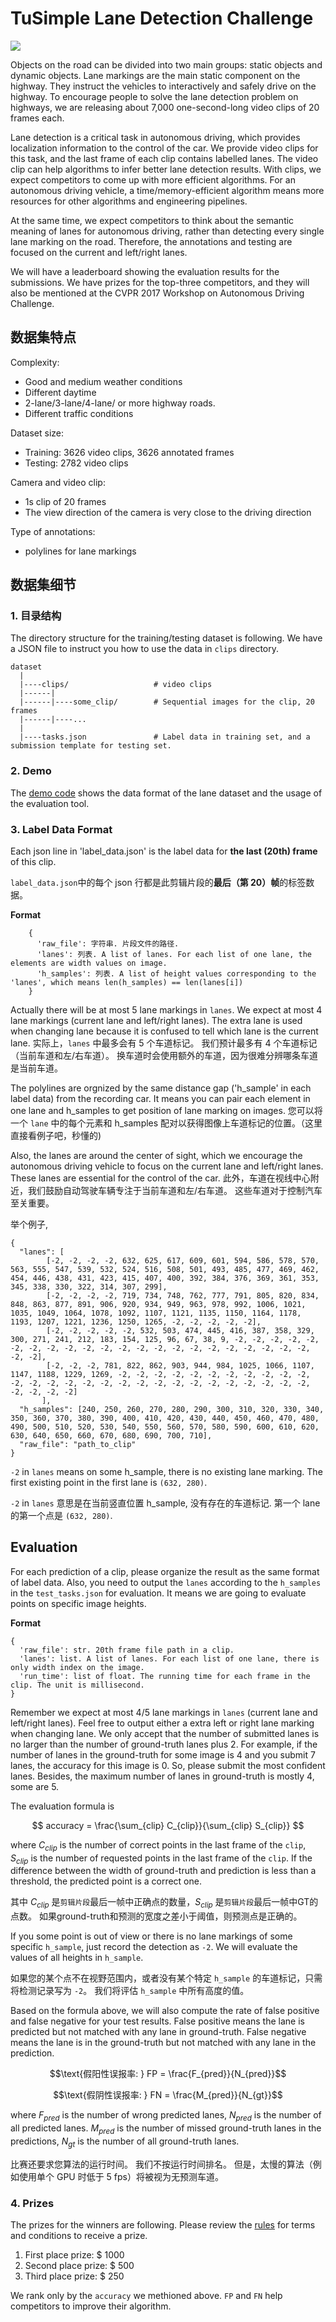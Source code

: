 # TuSimple Lane Detection Challenge

![](./assets/examples/lane_example.jpg)

Objects on the road can be divided into two main groups: static objects and dynamic objects. Lane markings are the main static component on the highway. They instruct the vehicles to interactively and safely drive on the highway. To encourage people to solve the lane detection problem on highways, we are releasing about 7,000 one-second-long video clips of 20 frames each.   
 
Lane detection is a critical task in autonomous driving, which provides localization information to the control of the car. We provide video clips for this task, and the last frame of each clip contains labelled lanes. The video clip can help algorithms to infer better lane detection results. With clips, we expect competitors to come up with more efficient algorithms. For an autonomous driving vehicle, a time/memory-efficient algorithm means more resources for other algorithms and engineering pipelines. 
 
At the same time, we expect competitors to think about the semantic meaning of lanes for autonomous driving, rather than detecting every single lane marking on the road. Therefore, the annotations and testing are focused on the current and left/right lanes.
 
We will have a leaderboard showing the evaluation results for the submissions. We have prizes for the top-three competitors, and they will also be mentioned at the CVPR 2017 Workshop on Autonomous Driving Challenge.

## 数据集特点
Complexity:
- Good and medium weather conditions
- Different daytime
- 2-lane/3-lane/4-lane/ or more highway roads.
- Different traffic conditions

Dataset size:
- Training: 3626 video clips, 3626 annotated frames
- Testing: 2782 video clips

Camera and video clip:
- 1s clip of 20 frames
- The view direction of the camera is very close to the driving direction

Type of annotations:
- polylines for lane markings

## 数据集细节

### 1. 目录结构
The directory structure for the training/testing dataset is following. We have a JSON file to instruct you how to use the data in `clips` directory.

    dataset
      |
      |----clips/                   # video clips
      |------|
      |------|----some_clip/        # Sequential images for the clip, 20 frames
      |------|----...
      |
      |----tasks.json               # Label data in training set, and a submission template for testing set. 

### 2. Demo
The [demo code](../../example/lane_demo.ipynb) shows the data
format of the lane dataset and the usage of the evaluation tool.

### 3. Label Data Format
Each json line in 'label_data.json' is the label data for **the last (20th) frame** of this clip.

`label_data.json`中的每个 json 行都是此剪辑片段的**最后（第 20）帧**的标签数据。

**Format**

```
    {
      'raw_file': 字符串. 片段文件的路径.
      'lanes': 列表. A list of lanes. For each list of one lane, the elements are width values on image.
      'h_samples': 列表. A list of height values corresponding to the 'lanes', which means len(h_samples) == len(lanes[i])
    }
```

Actually there will be at most 5 lane markings in `lanes`. We expect at most 4 lane markings (current lane and left/right lanes). The extra lane is used when changing lane because it is confused to tell which lane is the current lane.
实际上，`lanes` 中最多会有 5 个车道标记。 我们预计最多有 4 个车道标记（当前车道和左/右车道）。 换车道时会使用额外的车道，因为很难分辨哪条车道是当前车道。

The polylines are orgnized by the same distance gap ('h_sample' in each label data) from the recording car. It means you can pair each element in one lane and h_samples to get position of lane marking on images.
您可以将一个 `lane` 中的每个元素和 h_samples 配对以获得图像上车道标记的位置。（这里直接看例子吧，秒懂的)

Also, the lanes are around the center of sight, which we encourage the autonomous driving vehicle to focus on the current lane and left/right lanes. These lanes are essential for the control of the car.
此外，车道在视线中心附近，我们鼓励自动驾驶车辆专注于当前车道和左/右车道。 这些车道对于控制汽车至关重要。

举个例子,
```
{
  "lanes": [
        [-2, -2, -2, -2, 632, 625, 617, 609, 601, 594, 586, 578, 570, 563, 555, 547, 539, 532, 524, 516, 508, 501, 493, 485, 477, 469, 462, 454, 446, 438, 431, 423, 415, 407, 400, 392, 384, 376, 369, 361, 353, 345, 338, 330, 322, 314, 307, 299],
        [-2, -2, -2, -2, 719, 734, 748, 762, 777, 791, 805, 820, 834, 848, 863, 877, 891, 906, 920, 934, 949, 963, 978, 992, 1006, 1021, 1035, 1049, 1064, 1078, 1092, 1107, 1121, 1135, 1150, 1164, 1178, 1193, 1207, 1221, 1236, 1250, 1265, -2, -2, -2, -2, -2],
        [-2, -2, -2, -2, -2, 532, 503, 474, 445, 416, 387, 358, 329, 300, 271, 241, 212, 183, 154, 125, 96, 67, 38, 9, -2, -2, -2, -2, -2, -2, -2, -2, -2, -2, -2, -2, -2, -2, -2, -2, -2, -2, -2, -2, -2, -2, -2, -2],
        [-2, -2, -2, 781, 822, 862, 903, 944, 984, 1025, 1066, 1107, 1147, 1188, 1229, 1269, -2, -2, -2, -2, -2, -2, -2, -2, -2, -2, -2, -2, -2, -2, -2, -2, -2, -2, -2, -2, -2, -2, -2, -2, -2, -2, -2, -2, -2, -2, -2, -2]
       ],
  "h_samples": [240, 250, 260, 270, 280, 290, 300, 310, 320, 330, 340, 350, 360, 370, 380, 390, 400, 410, 420, 430, 440, 450, 460, 470, 480, 490, 500, 510, 520, 530, 540, 550, 560, 570, 580, 590, 600, 610, 620, 630, 640, 650, 660, 670, 680, 690, 700, 710],
  "raw_file": "path_to_clip"
}
```
`-2` in `lanes` means on some h_sample, there is no existing lane marking. The first existing point in the first lane is `(632, 280)`.

`-2` in `lanes` 意思是在当前竖直位置 h_sample, 没有存在的车道标记. 第一个 lane 的第一个点是 `(632, 280)`.

## Evaluation

For each prediction of a clip, please organize the result as the same format of label data.
Also, you need to output the `lanes` according to the `h_samples` in the `test_tasks.json` for evaluation. It means we are going to evaluate points on specific image heights.

__Format__

```
{
  'raw_file': str. 20th frame file path in a clip.
  'lanes': list. A list of lanes. For each list of one lane, there is only width index on the image.
  'run_time': list of float. The running time for each frame in the clip. The unit is millisecond.
}
```
Remember we expect at most 4/5 lane markings in `lanes` (current lane and left/right lanes). Feel free to output either a extra left or right lane marking when changing lane. We only accept that the number of submitted lanes is no larger than the number of ground-truth lanes plus 2. For example, if the number of lanes in the ground-truth for some image is 4 and you submit 7 lanes, the accuracy for this image is 0. So, please submit the most confident lanes. Besides, the maximum number of lanes in ground-truth is mostly 4, some are 5.

The evaluation formula is

$$
accuracy = \frac{\sum_{clip} C_{clip}}{\sum_{clip} S_{clip}}
$$

where $C_{clip}$ is the number of correct points in the last frame of the `clip`, 
$S_{clip}$ is the number of requested points in the last frame of the `clip`. If the difference between the width of ground-truth and prediction is less than a threshold, the predicted point is a correct one. 

其中 $C_{clip}$ 是`剪辑片段`最后一帧中正确点的数量，$S_{clip}$ 是`剪辑片段`最后一帧中GT的点数。 如果ground-truth和预测的宽度之差小于阈值，则预测点是正确的。

If you some point is out of view or there is no lane markings of some specific `h_sample`, just record the detection as `-2`. We will evaluate the values of all heights in `h_sample`.

如果您的某个点不在视野范围内，或者没有某个特定 `h_sample` 的车道标记，只需将检测记录写为 `-2`。 
我们将评估 `h_sample` 中所有高度的值。

Based on the formula above, we will also compute the rate of false positive and false negative for your test results. False positive means the lane is predicted but not matched with any lane in ground-truth. False negative means the lane is in the ground-truth but not matched with any lane in the prediction.


$$\text{假阳性误报率: } FP = \frac{F_{pred}}{N_{pred}}$$

$$\text{假阴性误报率: } FN = \frac{M_{pred}}{N_{gt}}$$

where $F_{pred}$ is the number of wrong predicted lanes, $N_{pred}$ is the number of all predicted lanes. $M_{pred}$ is the number of missed ground-truth lanes in the predictions, $N_{gt}$ is the number of all ground-truth lanes.

比赛还要求您算法的运行时间。 我们不按运行时间排名。 但是，太慢的算法（例如使用单个 GPU 时低于 5 fps）将被视为无预测车道。


### 4. Prizes

The prizes for the winners are following. Please review the [rules](http://benchmark.tusimple.ai/#/term) for terms and conditions to receive a prize.

1. First place prize: $ 1000
2. Second place prize: $ 500
3. Third place prize: $ 250 

We rank only by the `accuracy` we methioned above. `FP` and `FN` help competitors to improve their algorithm.

